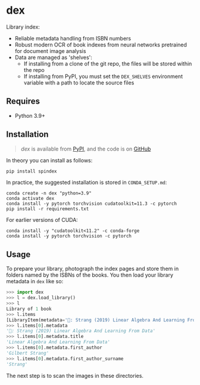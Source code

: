 # dex

Library index:

- Reliable metadata handling from ISBN numbers
- Robust modern OCR of book indexes from neural networks pretrained for document image analysis
- Data are managed as 'shelves':
  - If installing from a clone of the git repo, the files will be stored within the repo
  - If installing from PyPI, you must set the `DEX_SHELVES` environment variable with a path to
    locate the source files


## Requires

- Python 3.9+

## Installation

> _dex_ is available from [PyPI](https://pypi.org/project/spindex), and
> the code is on [GitHub](https://github.com/lmmx/dex)

In theory you can install as follows:

```sh
pip install spindex
```

In practice, the suggested installation is stored in `CONDA_SETUP.md`:

```
conda create -n dex "python=3.9"
conda activate dex
conda install -y pytorch torchvision cudatoolkit=11.3 -c pytorch
pip install -r requirements.txt
```

For earlier versions of CUDA:
```
conda install -y "cudatoolkit<11.2" -c conda-forge
conda install -y pytorch torchvision -c pytorch
```

## Usage

To prepare your library, photograph the index pages and store them in folders named by the ISBNs of
the books. You then load your library metadata in `dex` like so:

```py
>>> import dex
>>> l = dex.load_library()
>>> l
Library of 1 book
>>> l.items
[LibraryItem(metadata='📖: Strang (2019) Linear Algebra And Learning From Data', shelf_path=PosixPath('/home/louis/dev/dex/data/shelves/9780692196380'))]
>>> l.items[0].metadata
'📖: Strang (2019) Linear Algebra And Learning From Data'
>>> l.items[0].metadata.title
'Linear Algebra And Learning From Data'
>>> l.items[0].metadata.first_author
'Gilbert Strang'
>>> l.items[0].metadata.first_author_surname
'Strang'
```

The next step is to scan the images in these directories.
